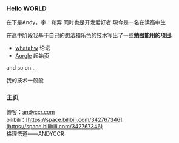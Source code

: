 ### Hello WORLD
在下是Andy，字：和弈 
同时也是开发爱好者
現今是一名在读高中生

在高中阶段我基于自己的想法和乐色的技术写出了一些**勉强能用的项目:**  
* [whatahw](http://www.whatahw.com/) 论坛 
* [Aorgle](http://aorgle.com/) 起始页

and so on...

我的技术一般般  

### 主页
博客：[andyccr.com](http://www.andyccr.com)  
bilibili：[https://space.bilibili.com/342767346](https://space.bilibili.com/342767346)  
格理悟道——ANDYCCR
